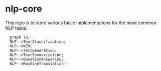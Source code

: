 # nlp-core

This repo is to store various basic implementations for the most common NLP tasks.

```mermaid
  graph TD;
  NLP-->TextClassification;
  NLP-->NER;
  NLP-->TextGeneration;
  NLP-->TextSummarization;
  NLP-->QuestionAnswering;
  NLP-->MachineTranslation';
```
